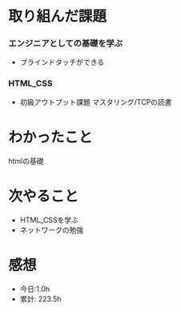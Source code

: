 # 取り組んだ課題
### エンジニアとしての基礎を学ぶ
* ブラインドタッチができる
### HTML_CSS
* 初級アウトプット課題
マスタリング/TCPの読書
# わかったこと
htmlの基礎

# 次やること
* HTML_CSSを学ぶ
* ネットワークの勉強
# 感想

* 今日:1.0h
* 累計: 223.5h
